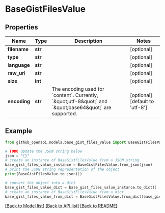 # BaseGistFilesValue


## Properties

Name | Type | Description | Notes
------------ | ------------- | ------------- | -------------
**filename** | **str** |  | [optional] 
**type** | **str** |  | [optional] 
**language** | **str** |  | [optional] 
**raw_url** | **str** |  | [optional] 
**size** | **int** |  | [optional] 
**encoding** | **str** | The encoding used for &#x60;content&#x60;. Currently, &#x60;\&quot;utf-8\&quot;&#x60; and &#x60;\&quot;base64\&quot;&#x60; are supported. | [optional] [default to 'utf-8']

## Example

```python
from github_openapi.models.base_gist_files_value import BaseGistFilesValue

# TODO update the JSON string below
json = "{}"
# create an instance of BaseGistFilesValue from a JSON string
base_gist_files_value_instance = BaseGistFilesValue.from_json(json)
# print the JSON string representation of the object
print(BaseGistFilesValue.to_json())

# convert the object into a dict
base_gist_files_value_dict = base_gist_files_value_instance.to_dict()
# create an instance of BaseGistFilesValue from a dict
base_gist_files_value_from_dict = BaseGistFilesValue.from_dict(base_gist_files_value_dict)
```
[[Back to Model list]](../README.md#documentation-for-models) [[Back to API list]](../README.md#documentation-for-api-endpoints) [[Back to README]](../README.md)


